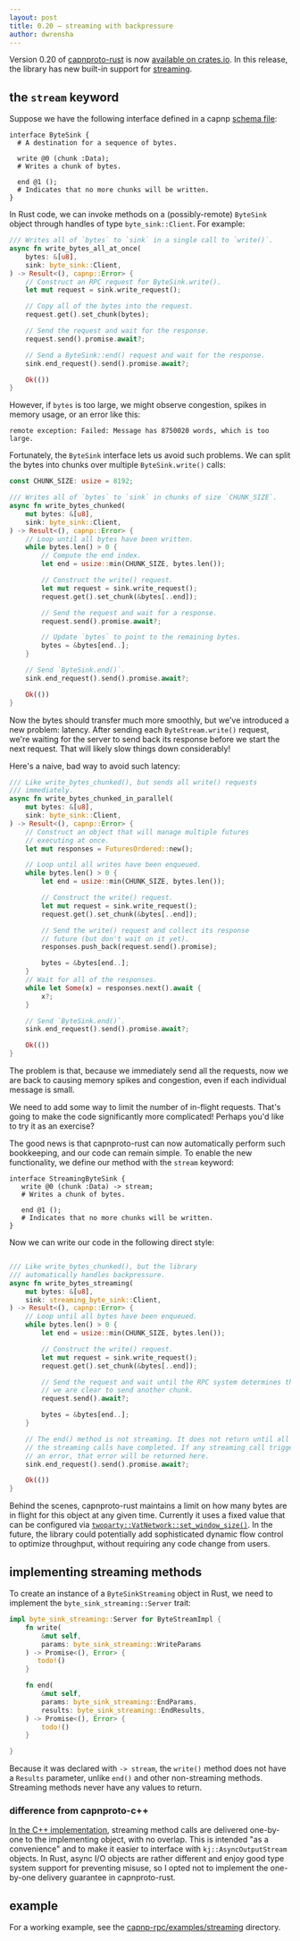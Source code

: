 ```yaml
---
layout: post
title: 0.20 — streaming with backpressure
author: dwrensha
---
```


Version 0.20 of [capnproto-rust](https://github.com/capnproto/capnproto-rust)
is now [available on crates.io](https://crates.io/crates/capnp).
In this release, the library has new built-in support for
[streaming](https://capnproto.org/news/2020-04-23-capnproto-0.8.html#multi-stream-flow-control).

## the `stream` keyword

Suppose we have the following interface defined
in a capnp [schema file](https://capnproto.org/language.html):

```
interface ByteSink {
  # A destination for a sequence of bytes.

  write @0 (chunk :Data);
  # Writes a chunk of bytes.

  end @1 ();
  # Indicates that no more chunks will be written.
}
```

In Rust code, we can invoke methods on a (possibly-remote) `ByteSink` object
through handles of type `byte_sink::Client`. For example:

```rust
/// Writes all of `bytes` to `sink` in a single call to `write()`.
async fn write_bytes_all_at_once(
    bytes: &[u8],
    sink: byte_sink::Client,
) -> Result<(), capnp::Error> {
    // Construct an RPC request for ByteSink.write().
    let mut request = sink.write_request();

    // Copy all of the bytes into the request.
    request.get().set_chunk(bytes);

    // Send the request and wait for the response.
    request.send().promise.await?;

    // Send a ByteSink::end() request and wait for the response.
    sink.end_request().send().promise.await?;

    Ok(())
}
```

However, if `bytes` is too large, we might
observe congestion, spikes in memory usage, or
an error like this:

```
remote exception: Failed: Message has 8750020 words, which is too large.
```

Fortunately, the `ByteSink` interface lets us avoid such problems. We can split
the bytes into chunks over multiple `ByteSink.write()` calls:


```rust
const CHUNK_SIZE: usize = 8192;

/// Writes all of `bytes` to `sink` in chunks of size `CHUNK_SIZE`.
async fn write_bytes_chunked(
    mut bytes: &[u8],
    sink: byte_sink::Client,
) -> Result<(), capnp::Error> {
    // Loop until all bytes have been written.
    while bytes.len() > 0 {
        // Compute the end index.
        let end = usize::min(CHUNK_SIZE, bytes.len());

        // Construct the write() request.
        let mut request = sink.write_request();
        request.get().set_chunk(&bytes[..end]);

        // Send the request and wait for a response.
        request.send().promise.await?;

        // Update `bytes` to point to the remaining bytes.
        bytes = &bytes[end..];
    }

    // Send `ByteSink.end()`.
    sink.end_request().send().promise.await?;

    Ok(())
}
```

Now the bytes should transfer much more smoothly,
but we've introduced a new problem: latency.
After sending each `ByteStream.write()` request,
we're waiting for the server to send back its response
before we start the next request.
That will likely slow things down considerably!

Here's a naive, bad way to avoid such latency:

```rust
/// Like write_bytes_chunked(), but sends all write() requests
/// immediately.
async fn write_bytes_chunked_in_parallel(
    mut bytes: &[u8],
    sink: byte_sink::Client,
) -> Result<(), capnp::Error> {
    // Construct an object that will manage multiple futures
    // executing at once.
    let mut responses = FuturesOrdered::new();

    // Loop until all writes have been enqueued.
    while bytes.len() > 0 {
        let end = usize::min(CHUNK_SIZE, bytes.len());

        // Construct the write() request.
        let mut request = sink.write_request();
        request.get().set_chunk(&bytes[..end]);

        // Send the write() request and collect its response
        // future (but don't wait on it yet).
        responses.push_back(request.send().promise);

        bytes = &bytes[end..];
    }
    // Wait for all of the responses.
    while let Some(x) = responses.next().await {
        x?;
    }

    // Send `ByteSink.end()`.
    sink.end_request().send().promise.await?;

    Ok(())
}
```

The problem is that, because we immediately send all the requests,
now we are back to causing memory spikes and congestion,
even if each individual message is small.

We need to add some way to limit the number of in-flight requests.
That's going to make the code significantly more complicated!
Perhaps you'd like to try it as an exercise?


The good news is that capnproto-rust can now automatically
perform such bookkeeping, and our code can remain simple.
To enable the new functionality, we define our
method with the `stream` keyword:


```
interface StreamingByteSink {
   write @0 (chunk :Data) -> stream;
   # Writes a chunk of bytes.

   end @1 ();
   # Indicates that no more chunks will be written.
}
```

Now we can write our code in the following direct style:

```rust

/// Like write_bytes_chunked(), but the library
/// automatically handles backpressure.
async fn write_bytes_streaming(
    mut bytes: &[u8],
    sink: streaming_byte_sink::Client,
) -> Result<(), capnp::Error> {
    // Loop until all bytes have been enqueued.
    while bytes.len() > 0 {
        let end = usize::min(CHUNK_SIZE, bytes.len());

        // Construct the write() request.
        let mut request = sink.write_request();
        request.get().set_chunk(&bytes[..end]);

        // Send the request and wait until the RPC system determines that
        // we are clear to send another chunk.
        request.send().await?;

        bytes = &bytes[end..];
    }

    // The end() method is not streaming. It does not return until all of
    // the streaming calls have completed. If any streaming call triggered
    // an error, that error will be returned here.
    sink.end_request().send().promise.await?;

    Ok(())
}
```

Behind the scenes, capnproto-rust maintains a limit on how many bytes
are in flight for this object at any given time.
Currently it uses a fixed value
that can be configured via
[`twoparty::VatNetwork::set_window_size()`](https://github.com/capnproto/capnproto-rust/blob/1722f1baadd56f7f34d1dc2ee2ee1d5da12838db/capnp-rpc/src/twoparty.rs#L282-L284).
In the future, the library could potentially add sophisticated dynamic
flow control to optimize throughput, without requiring
any code change from users.

## implementing streaming methods

To create an instance of a `ByteSinkStreaming` object in Rust,
we need to implement the `byte_sink_streaming::Server` trait:

```rust
impl byte_sink_streaming::Server for ByteStreamImpl {
    fn write(
        &mut self,
        params: byte_sink_streaming::WriteParams
    ) -> Promise<(), Error> {
       todo!()
    }

    fn end(
        &mut self,
        params: byte_sink_streaming::EndParams,
        results: byte_sink_streaming::EndResults,
    ) -> Promise<(), Error> {
        todo!()
    }

}
```

Because it was declared with `-> stream`, the `write()` method
does not have a `Results` parameter,
unlike `end()` and other non-streaming methods.
Streaming methods never have any values to return.

### difference from capnproto-c++

[In the C++ implementation](https://github.com/capnproto/capnproto/pull/825),
streaming method calls are delivered one-by-one
to the implementing object, with no overlap.
This is intended "as a convenience" and to
make it easier to interface with `kj::AsyncOutputStream` objects.
In Rust, async I/O objects are rather different
and enjoy good type system support for preventing misuse,
so I opted not to implement the one-by-one delivery guarantee
in capnproto-rust.

## example

For a working example, see
the [capnp-rpc/examples/streaming](https://github.com/capnproto/capnproto-rust/tree/1722f1baadd56f7f34d1dc2ee2ee1d5da12838db/capnp-rpc/examples/streaming)
directory.
